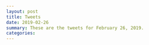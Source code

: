 ```yaml
---
layout: post
title: Tweets
date: 2019-02-26
summary: These are the tweets for February 26, 2019.
categories:
---
```



